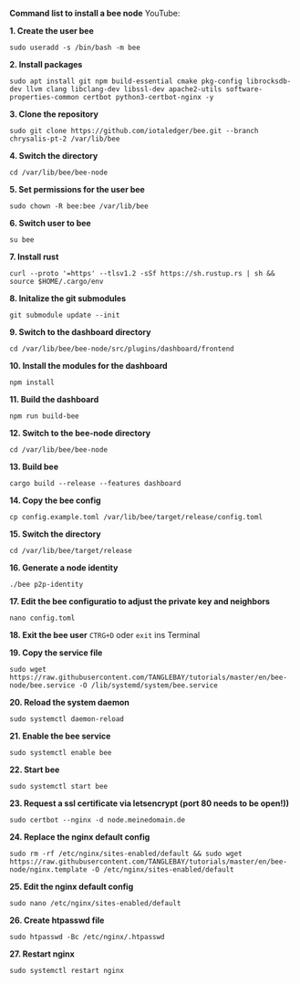 **Command list to install a bee node**
YouTube: 

**1. Create the user bee**
```
sudo useradd -s /bin/bash -m bee
```

**2. Install packages**
```
sudo apt install git npm build-essential cmake pkg-config librocksdb-dev llvm clang libclang-dev libssl-dev apache2-utils software-properties-common certbot python3-certbot-nginx -y
```


**3. Clone the repository**
```
sudo git clone https://github.com/iotaledger/bee.git --branch chrysalis-pt-2 /var/lib/bee
```

**4. Switch the directory**
```
cd /var/lib/bee/bee-node
```

**5. Set permissions for the user bee**
```
sudo chown -R bee:bee /var/lib/bee
```

**6. Switch user to bee**
```
su bee
```

**7. Install rust**
```
curl --proto '=https' --tlsv1.2 -sSf https://sh.rustup.rs | sh && source $HOME/.cargo/env
```

**8. Initalize the git submodules**
```
git submodule update --init
```

**9. Switch to the dashboard directory**
```
cd /var/lib/bee/bee-node/src/plugins/dashboard/frontend
```

**10. Install the modules for the dashboard**
```
npm install
```

**11. Build the dashboard**
```
npm run build-bee
```

**12. Switch to the bee-node directory**
```
cd /var/lib/bee/bee-node
```

**13. Build bee**
```
cargo build --release --features dashboard
```

**14. Copy the bee config**
```
cp config.example.toml /var/lib/bee/target/release/config.toml
```

**15. Switch the directory**
```
cd /var/lib/bee/target/release
```

**16. Generate a node identity**
```
./bee p2p-identity
```

**17. Edit the bee configuratio to adjust the private key and neighbors**
```
nano config.toml
```

**18. Exit the bee user**
`CTRG+D` oder `exit` ins Terminal

**19. Copy the service file**
```
sudo wget https://raw.githubusercontent.com/TANGLEBAY/tutorials/master/en/bee-node/bee.service -O /lib/systemd/system/bee.service
```

**20. Reload the system daemon**
```
sudo systemctl daemon-reload
```

**21. Enable the bee service**
```
sudo systemctl enable bee
```

**22. Start bee**
```
sudo systemctl start bee
```

**23. Request a ssl certificate via letsencrypt (port 80 needs to be open!))**
```
sudo certbot --nginx -d node.meinedomain.de
```

**24. Replace the nginx default config**
```
sudo rm -rf /etc/nginx/sites-enabled/default && sudo wget https://raw.githubusercontent.com/TANGLEBAY/tutorials/master/en/bee-node/nginx.template -O /etc/nginx/sites-enabled/default
```

**25. Edit the nginx default config**
```
sudo nano /etc/nginx/sites-enabled/default
```

**26. Create htpasswd file**
```
sudo htpasswd -Bc /etc/nginx/.htpasswd
```

**27. Restart nginx**
```
sudo systemctl restart nginx
```